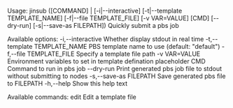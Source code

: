 Usage: jinsub ([COMMAND] | [-i|--interactive] [-t|--template TEMPLATE_NAME]
              [-f|--file TEMPLATE_FILE] [-v VAR=VALUE] [CMD] [--dry-run]
              [-s|--save-as FILEPATH])
  Quickly submit a pbs job

Available options:
  -i,--interactive         Whether display stdout in real time
  -t,--template TEMPLATE_NAME
                           PBS template name to use (default: "default")
  -f,--file TEMPLATE_FILE  Specify a template file path
  -v VAR=VALUE             Environment variables to set in template defination
                           placeholder
  CMD                      Command to run in pbs job
  --dry-run                Print generated pbs job file to stdout without
                           submitting to nodes
  -s,--save-as FILEPATH    Save generated pbs file to FILEPATH
  -h,--help                Show this help text

Available commands:
  edit                     Edit a template file
